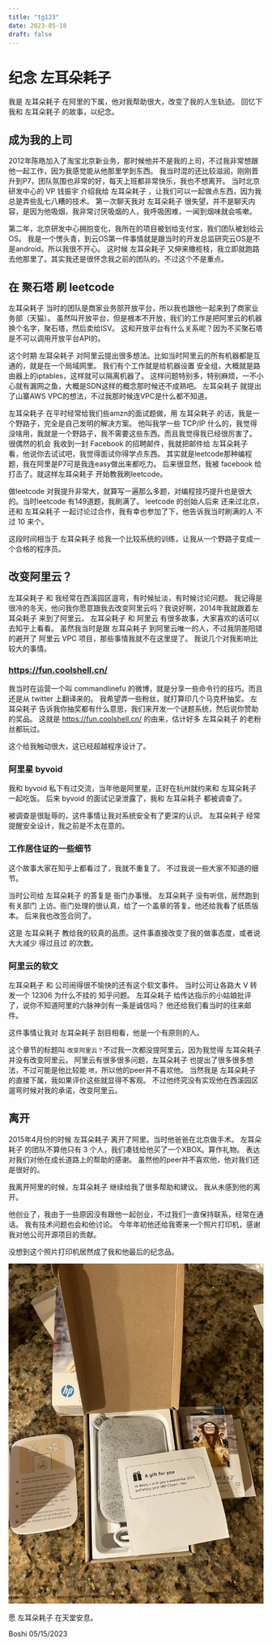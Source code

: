 ```yaml
--- 
title: "tg123"
date: 2023-05-18
draft: false
---
```

# 纪念 左耳朵耗子 

我是  左耳朵耗子  在阿里的下属，他对我帮助很大，改变了我的人生轨迹。
回忆下我和 左耳朵耗子 的故事，以纪念。

## 成为我的上司
2012年陈皓加入了淘宝北京新业务，那时候他并不是我的上司，不过我非常想跟他一起工作，因为我感觉能从他那里学到东西。
我当时混的还比较滋润，刚刚晋升到P7，团队氛围也非常的好，每天上班都非常快乐，我也不想离开。
当时北京研发中心的 VP 钱振宇 介绍我给 左耳朵耗子 ，让我们可以一起做点东西，因为我总是弄些乱七八糟的技术。
第一次聊天我对 左耳朵耗子 很失望，并不是聊天内容，是因为他吸烟，我非常讨厌吸烟的人，我呼吸困难，一闻到烟味就会咳嗽。

第二年，北京研发中心拥抱变化，我所在的项目被划给支付宝，我们团队被划给云OS。
我是一个愣头青，到云OS第一件事情就是跟当时的开发总监研究云OS是不是android。所以我很不开心。
这时候  左耳朵耗子 又伸来橄榄枝，我立即就跑路去他那里了。其实我还是很怀念我之前的团队的。不过这个不是重点。


## 在 聚石塔 刷 leetcode
左耳朵耗子 当时的团队是商家业务部开放平台，所以我也跟他一起来到了商家业务部（天猫）。
虽然叫开放平台，但是根本不开放，我们的工作是把阿里云的机器换个名字，聚石塔，然后卖给ISV。
这和开放平台有什么关系呢？因为不买聚石塔是不可以调用开放平台API的。

这个时期 左耳朵耗子 对阿里云提出很多想法。比如当时阿里云的所有机器都是互通的，就是在一个局域网里。
我们有个工作就是给机器设置 安全组，大概就是路由器上的iptables，这样就可以隔离机器了。
这样问题特别多，特别麻烦，一不小心就有漏网之鱼，大概是SDN这样的概念那时候还不成熟吧。
左耳朵耗子 就提出了山寨AWS VPC的想法，不过我那时候连VPC是什么都不知道。


左耳朵耗子 在平时经常给我们些amzn的面试题做，用 左耳朵耗子 的话，我是一个野路子，完全是自己发明的解决方案。
他叫我学一些 TCP/IP 什么的，我觉得没啥用，我就是一个野路子，我不需要这些东西。而且我觉得我已经很厉害了。
很偶然的机会 我收到一封 Facebook 的招聘邮件，我就把邮件给 左耳朵耗子 看，他说你去试试吧，我觉得面试你得学点东西。
其实就是leetcode那种编程题，我在阿里是P7可是我连easy做出来都吃力。
后来很显然，我被 facebook 给打击了。就这样左耳朵耗子 开始教我刷leetcode。

做leetcode 对我提升非常大，就算写一遍那么多题，对编程技巧提升也是很大的。当时leetcode 有149道题，我刷满了。
leetcode 的创始人后来 还来过北京，还和 左耳朵耗子 一起讨论过合作，我有幸也参加了下，他告诉我当时刷满的人 不过 10 来个。


这段时间相当于 左耳朵耗子 给我一个比较系统的训练，让我从一个野路子变成一个合格的程序员。


## 改变阿里云？
左耳朵耗子 和 我经常在西溪园区遛弯，有时候扯淡，有时候讨论问题。
我记得是很冷的冬天，他问我你愿意跟我去改变阿里云吗？我说好啊，2014年我就跟着左耳朵耗子 来到了阿里云。
左耳朵耗子 和 阿里云 有很多故事，大家喜欢的话可以去知乎上看看。
虽然我当时是跟 左耳朵耗子 到阿里云唯一的人，不过我阴差阳错的避开了 阿里云 VPC 项目，那些事情我就不在这里提了。
我说几个对我影响比较大的事情。

### https://fun.coolshell.cn/
我当时在运营一个叫 commandlinefu 的微博，就是分享一些命令行的技巧。而且还是从 twitter 上翻译来的。
我希望弄一些粉丝，就打算印几个马克杯抽奖。
左耳朵耗子 告诉我你抽奖都有什么意思，我们来开发一个谜题系统，然后说你赞助的奖品。
这就是 https://fun.coolshell.cn/ 的由来，估计好多 左耳朵耗子 的老粉丝都玩过。

这个给我触动很大，这已经超越程序设计了。

### 阿里星 byvoid
我和 byvoid 私下有过交流，当年他是阿里星，正好在杭州就约来和 左耳朵耗子 一起吃饭。
后来 byvoid 的面试记录泄露了，我和 左耳朵耗子 都被调查了。

被调查是很耻辱的，这件事情让我对系统安全有了更深的认识。
左耳朵耗子 经常提醒安全设计，我之前是不太在意的。

### 工作居住证的一些细节
这个故事大家在知乎上都看过了，我就不重复了。
不过我说一些大家不知道的细节。

当时公司给 左耳朵耗子 的答复是 衙门办事慢。
左耳朵耗子 没有听信，居然跑到有关部门 上访。衙门处理的很认真，给了一个盖章的答复。他还给我看了纸质版本。
后来我也改签合同了。

这是 左耳朵耗子 教给我的较真的品质。这件事直接改变了我的做事态度，或者说大大减少 得过且过 的次数。

### 阿里云的软文
左耳朵耗子 和 公司闹得很不愉快的还有这个软文事件。
当时公司让各路大 V 转发一个 12306 为什么不挂的 知乎问题。
左耳朵耗子 给传达指示的小姑娘批评了，说你不知道阿里的六脉神剑有一条是诚信吗？
他还给我们看当时的往来邮件。

这件事情让我对 左耳朵耗子 刮目相看，他是一个有原则的人。


这个章节的标题叫 `改变阿里云？`不过我一次都没提阿里云，因为我觉得 左耳朵耗子 并没有改变阿里云。
阿里云有很多很多问题，左耳朵耗子 也提出了很多很多想法，不过可能是他比较能 `喷`，所以他的peer并不喜欢他。
当然我是 左耳朵耗子 的直接下属，我如果评价这些就显得不客观。
不过他终究没有实现他在西溪园区遛弯时候对我的承诺，改变阿里云。

## 离开
2015年4月份的时候 左耳朵耗子 离开了阿里。当时他爸爸在北京做手术。
左耳朵耗子 的团队不算他只有 3 个人，我们凑钱给他买了一个XBOX。算作礼物。
表达对我们对他在成长道路上的帮助的感谢。
虽然他的peer并不喜欢他，他对我们还是很好的。

我离开阿里的时候，左耳朵耗子 继续给我了很多帮助和建议。
我从未感到他的离开。


他创业了，我由于一些原因没有跟他一起创业，不过我们一直保持联系，经常在通话。
我有技术问题也会和他讨论。
今年年初他还给我寄来一个照片打印机，感谢我对他公司开源项目的贡献。

没想到这个照片打印机居然成了我和他最后的纪念品。

![照片打印机](./images/hp.jpg)

愿 左耳朵耗子 在天堂安息。


Boshi 05/15/2023 
